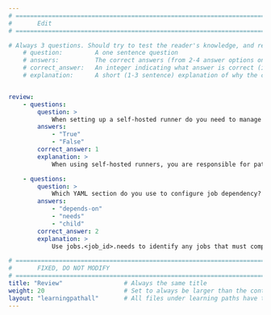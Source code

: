 ```yaml
---
# ================================================================================
#       Edit
# ================================================================================

# Always 3 questions. Should try to test the reader's knowledge, and reinforce the key points you want them to remember.
    # question:         A one sentence question
    # answers:          The correct answers (from 2-4 answer options only). Should be surrounded by quotes.
    # correct_answer:   An integer indicating what answer is correct (index starts from 0)
    # explanation:      A short (1-3 sentence) explanation of why the correct answer is correct. Can add additional context if desired


review:
    - questions:
        question: >
            When setting up a self-hosted runner do you need to manage software components?
        answers:
            - "True"
            - "False"
        correct_answer: 1               
        explanation: >
            When using self-hosted runners, you are responsible for patching the operating system and installing all the software required to build the application.

    - questions:
        question: >
            Which YAML section do you use to configure job dependency?
        answers:
            - "depends-on"
            - "needs"
            - "child"
        correct_answer: 2
        explanation: >
            Use jobs.<job_id>.needs to identify any jobs that must complete successfully before this job will run.

# ================================================================================
#       FIXED, DO NOT MODIFY
# ================================================================================
title: "Review"                 # Always the same title
weight: 20                      # Set to always be larger than the content in this path
layout: "learningpathall"       # All files under learning paths have this same wrapper
---
```

